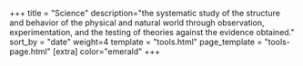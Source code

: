 +++
title = "Science"
description="the systematic study of the structure and behavior of the physical and natural world through observation, experimentation, and the testing of theories against the evidence obtained."
sort_by = "date"
weight=4
template = "tools.html"
page_template = "tools-page.html"
[extra]
color="emerald"
+++
